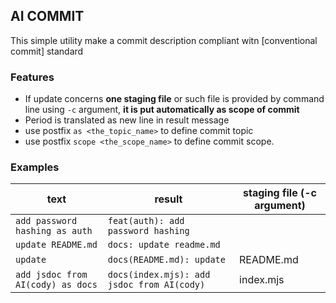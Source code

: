 ## AI COMMIT

This simple utility make a commit description compliant witn [conventional commit] standard


### Features

* If update concerns **one staging file** or such file is provided by command line using `-c` argument, **it is put automatically as scope of commit** 
* Period is translated as new line in result message
* use postfix `as <the_topic_name>` to define commit topic
* use postfix `scope <the_scope_name>` to define commit scope. 


### Examples

| text | result | staging file (-c argument)
 --- | --- | ---
| `add password hashing as auth` | `feat(auth): add password hashing` |
| `update README.md`| `docs: update readme.md` | 
| `update`| `docs(README.md): update` |README.md |
| `add jsdoc from AI(cody) as docs` | `docs(index.mjs): add jsdoc from AI(cody)` | index.mjs